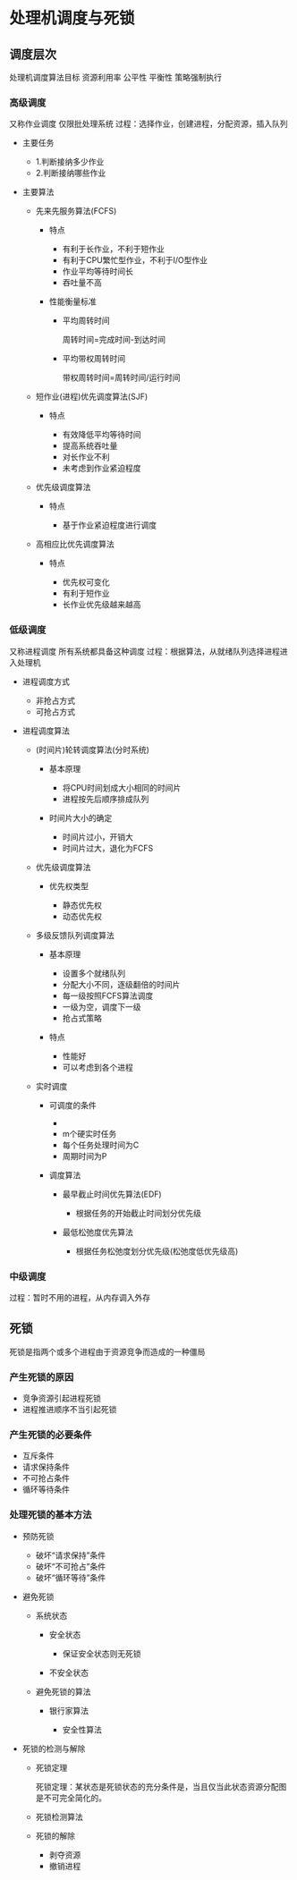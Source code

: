 # 处理机调度与死锁

## 调度层次

处理机调度算法目标
资源利用率
公平性
平衡性
策略强制执行

### 高级调度

又称作业调度
仅限批处理系统
过程：选择作业，创建进程，分配资源，插入队列

- 主要任务

	- 1.判断接纳多少作业
	- 2.判断接纳哪些作业

- 主要算法

	- 先来先服务算法(FCFS)

		- 特点

			- 有利于长作业，不利于短作业
			- 有利于CPU繁忙型作业，不利于I/O型作业
			- 作业平均等待时间长
			- 吞吐量不高

		- 性能衡量标准

			- 平均周转时间

			  周转时间=完成时间-到达时间

			- 平均带权周转时间

			  带权周转时间=周转时间/运行时间

	- 短作业(进程)优先调度算法(SJF)

		- 特点

			- 有效降低平均等待时间
			- 提高系统吞吐量
			- 对长作业不利
			- 未考虑到作业紧迫程度

	- 优先级调度算法

		- 特点

			- 基于作业紧迫程度进行调度

	- 高相应比优先调度算法

		- 特点

			- 优先权可变化
			- 有利于短作业
			- 长作业优先级越来越高

### 低级调度

又称进程调度
所有系统都具备这种调度
过程：根据算法，从就绪队列选择进程进入处理机

- 进程调度方式

	- 非抢占方式
	- 可抢占方式

- 进程调度算法

	- (时间片)轮转调度算法(分时系统)

		- 基本原理

			- 将CPU时间划成大小相同的时间片
			- 进程按先后顺序排成队列

		- 时间片大小的确定

			- 时间片过小，开销大
			- 时间片过大，退化为FCFS

	- 优先级调度算法

		- 优先权类型

			- 静态优先权
			- 动态优先权

	- 多级反馈队列调度算法

		- 基本原理

			- 设置多个就绪队列
			- 分配大小不同，逐级翻倍的时间片
			- 每一级按照FCFS算法调度
			- 一级为空，调度下一级
			- 抢占式策略

		- 特点

			- 性能好
			- 可以考虑到各个进程

	- 实时调度

		- 可调度的条件

			- 
			- m个硬实时任务
			- 每个任务处理时间为C
			- 周期时间为P

		- 调度算法

			- 最早截止时间优先算法(EDF)

				- 根据任务的开始截止时间划分优先级

			- 最低松弛度优先算法

				- 根据任务松弛度划分优先级(松弛度低优先级高)

### 中级调度

过程：暂时不用的进程，从内存调入外存

## 死锁

死锁是指两个或多个进程由于资源竞争而造成的一种僵局

### 产生死锁的原因

- 竞争资源引起进程死锁
- 进程推进顺序不当引起死锁

### 产生死锁的必要条件

- 互斥条件
- 请求保持条件
- 不可抢占条件
- 循环等待条件

### 处理死锁的基本方法

- 预防死锁

	- 破坏“请求保持”条件
	- 破坏“不可抢占”条件
	- 破坏“循环等待”条件

- 避免死锁

	- 系统状态

		- 安全状态

			- 保证安全状态则无死锁

		- 不安全状态

	- 避免死锁的算法

		- 银行家算法

			- 安全性算法

- 死锁的检测与解除

	- 死锁定理

	  死锁定理：某状态是死锁状态的充分条件是，当且仅当此状态资源分配图是不可完全简化的。

	- 死锁检测算法
	- 死锁的解除

		- 剥夺资源
		- 撤销进程

